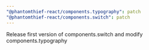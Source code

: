 ```yaml
---
"@phantomthief-react/components.typography": patch
"@phantomthief-react/components.switch": patch
---
```


Release first version of components.switch and modify components.typography
